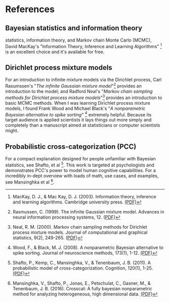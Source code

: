 # References

## Bayesian statistics and information theory
statistics, information theory, and Markov chain Monte Carlo (MCMC), David
MacKay's "Information Theory, Inference and Learning Algorithms" [^mackay] is
an excellent choice and it's available for free.

[^mackay]: MacKay, D. J., & Mac Kay, D. J. (2003). Information theory,
  inference and learning algorithms. Cambridge university press.
  [(PDF)](http://www.inference.org.uk/itprnn/book.pdf)

## Dirichlet process mixture models

For an introduction to infinite mixture models via the Dirichlet process, Carl
Rasumssen's "*The infinite Gaussian mixture model*"[^rasumssen]  provides an
introduction to the model; and Radford Neal's "*Markov chain sampling methods
for Dirichlet process mixture models*"[^neal-dpmm]  provides an introduction to
basic MCMC methods. When I was learning Dirichlet process mixture models, I
found Frank Wood and Michael Black's "*A nonparametric Bayesian alternative to
spike sorting*" [^wood-spike]  extremely helpful. Because its target audience
is applied scientists it lays things out more simply and completely than a
manuscript aimed at statisticians or computer scientists might.

[^rasumssen]: Rasmussen, C. (1999). The infinite Gaussian mixture model.
  Advances in neural information processing systems, 12.
  ([PDF](https://openresearch.surrey.ac.uk/esploro/fulltext/journalArticle/Probability-density-estimation-via-an-infinite/99515730602346?repId=12139874790002346&mId=13140644290002346&institution=44SUR_INST))

  [^neal-dpmm]: Neal, R. M. (2000). Markov chain sampling methods for Dirichlet
  process mixture models. Journal of computational and graphical statistics,
  9(2), 249-265.
  ([PDF](https://www.cs.columbia.edu/~blei/seminar/2016_discrete_data/readings/Neal2000b.pdf))

  [^wood-spike]: Wood, F., & Black, M. J. (2008). A nonparametric Bayesian
  alternative to spike sorting. Journal of neuroscience methods, 173(1), 1-12.
  [(PDF)](https://citeseerx.ist.psu.edu/document?repid=rep1&type=pdf&doi=7e3bb0d7af52a06455e52b082cc080374c1cc7f6)

## Probabilistic cross-categorization (PCC)

For a compact explanation designed for people unfamiliar with Bayesian
statistics, see Shafto, et al [^shafto-cc]. This work is targeted at
psychologists and demonstrates PCC's power to model human cognitive
capabilities. For a incredibly in-dept overview with loads of math, use cases,
and examples, see Mansinghka et al [^pcc-jmlr].

[^shafto-cc]: Shafto, P., Kemp, C., Mansinghka, V., & Tenenbaum, J. B. (2011).
  A probabilistic model of cross-categorization. Cognition, 120(1),
  1-25.[(PDF)](http://www.charleskemp.com/papers/shaftokmt11_aprobabilisticmodelofcrosscategorization.pdf)

  [^pcc-jmlr]: Mansinghka, V., Shafto, P., Jonas, E., Petschulat, C., Gasner,
  M., & Tenenbaum, J. B. (2016). Crosscat: A fully bayesian nonparametric
  method for analyzing heterogeneous, high dimensional data.
  [(PDF)](jmlr.org/papers/volume17/11-392/11-392.pdf)
